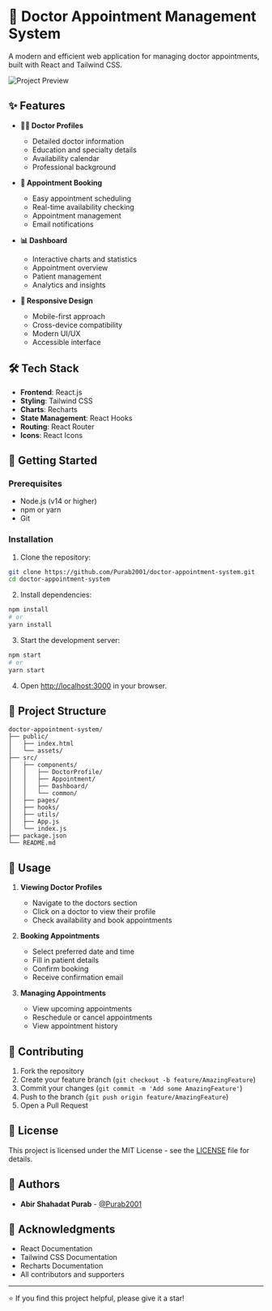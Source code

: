 # 🏥 Doctor Appointment Management System

A modern and efficient web application for managing doctor appointments, built with React and Tailwind CSS.

![Project Preview](https://doc-flow.netlify.app/)

## ✨ Features

- **👨‍⚕️ Doctor Profiles**
  - Detailed doctor information
  - Education and specialty details
  - Availability calendar
  - Professional background

- **📅 Appointment Booking**
  - Easy appointment scheduling
  - Real-time availability checking
  - Appointment management
  - Email notifications

- **📊 Dashboard**
  - Interactive charts and statistics
  - Appointment overview
  - Patient management
  - Analytics and insights

- **📱 Responsive Design**
  - Mobile-first approach
  - Cross-device compatibility
  - Modern UI/UX
  - Accessible interface

## 🛠️ Tech Stack

- **Frontend**: React.js
- **Styling**: Tailwind CSS
- **Charts**: Recharts
- **State Management**: React Hooks
- **Routing**: React Router
- **Icons**: React Icons

## 🚀 Getting Started

### Prerequisites

- Node.js (v14 or higher)
- npm or yarn
- Git

### Installation

1. Clone the repository:
```bash
git clone https://github.com/Purab2001/doctor-appointment-system.git
cd doctor-appointment-system
```

2. Install dependencies:
```bash
npm install
# or
yarn install
```

3. Start the development server:
```bash
npm start
# or
yarn start
```

4. Open [http://localhost:3000](http://localhost:3000) in your browser.

## 📁 Project Structure

```
doctor-appointment-system/
├── public/
│   ├── index.html
│   └── assets/
├── src/
│   ├── components/
│   │   ├── DoctorProfile/
│   │   ├── Appointment/
│   │   ├── Dashboard/
│   │   └── common/
│   ├── pages/
│   ├── hooks/
│   ├── utils/
│   ├── App.js
│   └── index.js
├── package.json
└── README.md
```

## 📝 Usage

1. **Viewing Doctor Profiles**
   - Navigate to the doctors section
   - Click on a doctor to view their profile
   - Check availability and book appointments

2. **Booking Appointments**
   - Select preferred date and time
   - Fill in patient details
   - Confirm booking
   - Receive confirmation email

3. **Managing Appointments**
   - View upcoming appointments
   - Reschedule or cancel appointments
   - View appointment history

## 🤝 Contributing

1. Fork the repository
2. Create your feature branch (`git checkout -b feature/AmazingFeature`)
3. Commit your changes (`git commit -m 'Add some AmazingFeature'`)
4. Push to the branch (`git push origin feature/AmazingFeature`)
5. Open a Pull Request

## 📄 License

This project is licensed under the MIT License - see the [LICENSE](LICENSE) file for details.

## 👥 Authors

- **Abir Shahadat Purab** - [@Purab2001](https://github.com/Purab2001)

## 🙏 Acknowledgments

- React Documentation
- Tailwind CSS Documentation
- Recharts Documentation
- All contributors and supporters

---

⭐️ If you find this project helpful, please give it a star!